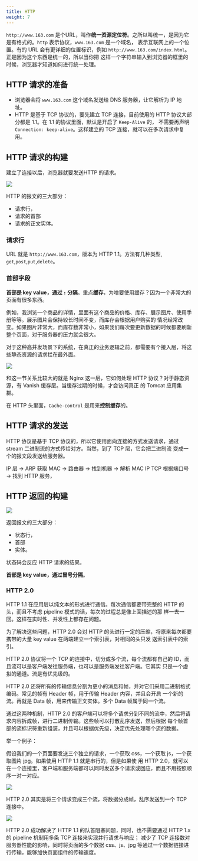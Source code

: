 ```yaml
---
title: HTTP
weight: 7
---
```


`http://www.163.com` 是个URL，叫作**统一资源定位符**。之所以叫统一，是因为它是有格式的。`http` 表示协议，`www.163.com` 是一个域名，
表示互联网上的一个位置。有的 URL 会有更详细的位置标识，例如 `http://www.163.com/index.html`。正是因为这个东西是统一的，所以当你把
这样一个字符串输入到浏览器的框里的时候，浏览器才知道如何进行统一处理。

## HTTP 请求的准备

- 浏览器会将 `www.163.com` 这个域名发送给 DNS 服务器，让它解析为 IP 地址。
- HTTP 是基于 TCP 协议的，要先建立 TCP 连接，目前使用的 HTTP 协议大部分都是 1.1。在 1.1 的协议里面，默认是开启了 `Keep-Alive` 的，
不需要再声明 `Connection: keep-alive`。这样建立的 TCP 连接，就可以在多次请求中复用。

## HTTP 请求的构建

建立了连接以后，浏览器就要发送HTTP 的请求。

![](images/http/http-request.jpg)

HTTP 的报文的三大部分：

- 请求行，
- 请求的首部
- 请求的正文实体。

### 请求行

URL 就是 `http://www.163.com`，版本为 HTTP 1.1。方法有几种类型, `get`,`post`,`put`,`delete`。

### 首部字段

**首部是 key value，通过 `:` 分隔**。重点**缓存**，为啥要使用缓存？因为一个非常大的页面有很多东西。

例如，我浏览一个商品的详情，里面有这个商品的价格、库存、展示图片、使用手册等等。展示图片会保持较长时间不变，而库存会根据用户购买的
情况经常改变。如果图片非常大，而库存数非常小，如果我们每次要更新数据的时候都要刷新整个页面，对于服务器的压力就会很大。

对于这种高并发场景下的系统，在真正的业务逻辑之前，都需要有个接入层，将这些静态资源的请求拦在最外面。

![](images/http/arch.jpg)

和这一节关系比较大的就是 Nginx 这一层，它如何处理 HTTP 协议？对于静态资源，有 Vanish 缓存层。当缓存过期的时候，才会访问真正
的 Tomcat 应用集群。

在 HTTP 头里面，`Cache-control` 是用来**控制缓存**的。

## HTTP 请求的发送

HTTP 协议是基于 TCP 协议的，所以它使用面向连接的方式发送请求，通过 stream 二进制流的方式传给对方。当然，到了 TCP 层，它会把二进制流
变成一个的报文段发送给服务器。

IP 层 -> ARP 获取 MAC -> 路由器 -> 找到机器 -> 解析 MAC IP TCP 根据端口号 -> 找到 HTTP 服务，

## HTTP 返回的构建

![](images/http/http-response.jpg)

返回报文的三大部分：

- 状态行，
- 首部
- 实体。

状态码会反应 HTTP 请求的结果。

**首部是 key value，通过冒号分隔**。

### HTTP 2.0

HTTP 1.1 在应用层以纯文本的形式进行通信。每次通信都要带完整的 HTTP 的头，而且不考虑 pipeline 模式的话，每次的过程总是像上面描述的那
样一去一回。这样在实时性、并发性上都存在问题。

为了解决这些问题，HTTP 2.0 会对 HTTP 的头进行一定的压缩，将原来每次都要携带的大量 key value 在两端建立一个索引表，对相同的头只发
送索引表中的索引。

HTTP 2.0 协议将一个 TCP 的连接中，切分成多个流，每个流都有自己的 ID，而且流可以是客户端发往服务端，也可以是服务端发往客户端。它其实
只是一个虚拟的通道。流是有优先级的。

HTTP 2.0 还将所有的传输信息分割为更小的消息和帧，并对它们采用二进制格式编码。常见的帧有 Header 帧，用于传输 Header 内容，并且会开启
一个新的流。再就是 Data 帧，用来传输正文实体。多个 Data 帧属于同一个流。

通过这两种机制，HTTP 2.0 的客户端可以将多个请求分到不同的流中，然后将请求内容拆成帧，进行二进制传输。这些帧可以打散乱序发送，然后根据
每个帧首部的流标识符重新组装，并且可以根据优先级，决定优先处理哪个流的数据。

举一个例子：

假设我们的一个页面要发送三个独立的请求，一个获取 css，一个获取 js，一个获取图片 jpg。如果使用 HTTP 1.1 就是串行的，但是如果使
用 HTTP 2.0，就可以在一个连接里，客户端和服务端都可以同时发送多个请求或回应，而且不用按照顺序一对一对应。

![](images/http/http2stream1.jpg)

HTTP 2.0 其实是将三个请求变成三个流，将数据分成帧，乱序发送到一个 TCP 连接中。

![](images/http/http2stream2.jpg)

HTTP 2.0 成功解决了 HTTP 1.1 的队首阻塞问题，同时，也不需要通过 HTTP 1.x 的 pipeline 机制用多条 TCP 连接来实现并行请求与响应；
减少了 TCP 连接数对服务器性能的影响，同时将页面的多个数据 css、js、jpg 等通过一个数据链接进行传输，能够加快页面组件的传输速度。
